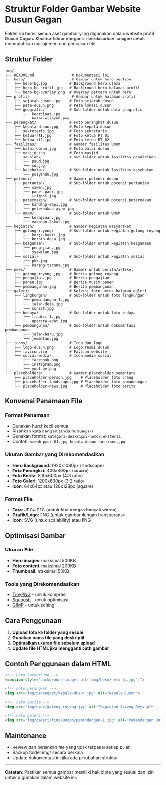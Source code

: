 # Struktur Folder Gambar Website Dusun Gagan

Folder ini berisi semua aset gambar yang digunakan dalam website profil Dusun Gagan. Struktur folder diorganisir berdasarkan kategori untuk memudahkan manajemen dan pencarian file.

## Struktur Folder

```
img/
├── README.md                 # Dokumentasi ini
├── hero/                     # Gambar untuk hero section
│   ├── hero-bg.jpg          # Background hero utama
│   ├── hero-bg-profil.jpg   # Background hero halaman profil
│   └── hero-bg-overlay.png  # Overlay pattern untuk hero
├── profil/                   # Gambar untuk halaman profil
│   ├── sejarah-dusun.jpg    # Foto sejarah dusun
│   ├── peta-dusun.png       # Peta lokasi dusun
│   └── geografis/           # Sub-folder untuk data geografis
│       ├── koordinat.jpg
│       └── batas-wilayah.png
├── perangkat/               # Foto perangkat dusun
│   ├── kepala-dusun.jpg     # Foto kepala dusun
│   ├── sekretaris.jpg       # Foto sekretaris
│   ├── ketua-rt1.jpg        # Foto ketua RT 01
│   └── ketua-rt2.jpg        # Foto ketua RT 02
├── fasilitas/               # Gambar fasilitas umum
│   ├── balai-dusun.jpg      # Foto balai dusun
│   ├── masjid.jpg           # Foto masjid
│   ├── sekolah/             # Sub-folder untuk fasilitas pendidikan
│   │   ├── paud.jpg
│   │   └── sd.jpg
│   └── kesehatan/           # Sub-folder untuk fasilitas kesehatan
│       └── posyandu.jpg
├── potensi/                 # Gambar potensi dusun
│   ├── pertanian/           # Sub-folder untuk potensi pertanian
│   │   ├── sawah.jpg
│   │   ├── panen-padi.jpg
│   │   └── irigasi.jpg
│   ├── peternakan/          # Sub-folder untuk potensi peternakan
│   │   ├── kandang-sapi.jpg
│   │   └── peternakan-ayam.jpg
│   └── umkm/                # Sub-folder untuk UMKM
│       ├── kerajinan.jpg
│       └── makanan-lokal.jpg
├── kegiatan/                # Gambar kegiatan masyarakat
│   ├── gotong-royong/       # Sub-folder untuk kegiatan gotong royong
│   │   ├── kerja-bakti.jpg
│   │   └── bersih-desa.jpg
│   ├── keagamaan/           # Sub-folder untuk kegiatan keagamaan
│   │   ├── pengajian.jpg
│   │   └── syawalan.jpg
│   └── sosial/              # Sub-folder untuk kegiatan sosial
│       ├── pkk.jpg
│       └── karang-taruna.jpg
├── news/                    # Gambar untuk berita/artikel
│   ├── gotong-royong.jpg    # Berita gotong royong
│   ├── pengajian.jpg        # Berita pengajian
│   ├── panen.jpg            # Berita musim panen
│   └── pembangunan.jpg      # Berita pembangunan
├── galeri/                  # Koleksi foto untuk halaman galeri
│   ├── lingkungan/          # Sub-folder untuk foto lingkungan
│   │   ├── pemandangan-1.jpg
│   │   ├── jalan-desa.jpg
│   │   └── sunset.jpg
│   ├── budaya/              # Sub-folder untuk foto budaya
│   │   ├── tradisi-1.jpg
│   │   └── upacara-adat.jpg
│   └── pembangunan/         # Sub-folder untuk dokumentasi pembangunan
│       ├── jalan-baru.jpg
│       └── jembatan.jpg
├── icons/                   # Icon dan logo
│   ├── logo-dusun.png       # Logo resmi dusun
│   ├── favicon.ico          # Favicon website
│   └── social-media/        # Icon media sosial
│       ├── facebook.png
│       ├── instagram.png
│       └── youtube.png
└── placeholders/            # Gambar placeholder sementara
    ├── placeholder-person.jpg    # Placeholder foto orang
    ├── placeholder-landscape.jpg # Placeholder foto pemandangan
    └── placeholder-news.jpg      # Placeholder foto berita
```

## Konvensi Penamaan File

### Format Penamaan
- Gunakan huruf kecil semua
- Pisahkan kata dengan tanda hubung (-)
- Gunakan format: `kategori-deskripsi-nomor.ekstensi`
- Contoh: `sawah-padi-01.jpg`, `kepala-dusun-sutrisno.jpg`

### Ukuran Gambar yang Direkomendasikan
- **Hero Background**: 1920x1080px (landscape)
- **Foto Perangkat**: 400x400px (square)
- **Foto Berita**: 800x600px (4:3 ratio)
- **Foto Galeri**: 1200x800px (3:2 ratio)
- **Icon**: 64x64px atau 128x128px (square)

### Format File
- **Foto**: JPG/JPEG (untuk foto dengan banyak warna)
- **Grafik/Logo**: PNG (untuk gambar dengan transparansi)
- **Icon**: SVG (untuk scalability) atau PNG

## Optimisasi Gambar

### Ukuran File
- **Hero images**: maksimal 500KB
- **Foto content**: maksimal 200KB
- **Thumbnail**: maksimal 50KB

### Tools yang Direkomendasikan
- [TinyPNG](https://tinypng.com/) - untuk kompresi
- [Squoosh](https://squoosh.app/) - untuk optimisasi
- [GIMP](https://www.gimp.org/) - untuk editing

## Cara Penggunaan

1. **Upload foto ke folder yang sesuai**
2. **Gunakan nama file yang deskriptif**
3. **Optimalkan ukuran file sebelum upload**
4. **Update file HTML jika mengganti path gambar**

## Contoh Penggunaan dalam HTML

```html
<!-- Hero background -->
<section style="background-image: url('img/hero/hero-bg.jpg')">

<!-- Foto perangkat -->
<img src="img/perangkat/kepala-dusun.jpg" alt="Kepala Dusun">

<!-- Foto berita -->
<img src="img/news/gotong-royong.jpg" alt="Kegiatan Gotong Royong">

<!-- Foto galeri -->
<img src="img/galeri/lingkungan/pemandangan-1.jpg" alt="Pemandangan Dusun">
```

## Maintenance

- Review dan bersihkan file yang tidak terpakai setiap bulan
- Backup folder img/ secara berkala
- Update dokumentasi ini jika ada perubahan struktur

---

**Catatan**: Pastikan semua gambar memiliki hak cipta yang sesuai dan izin untuk digunakan dalam website ini.
